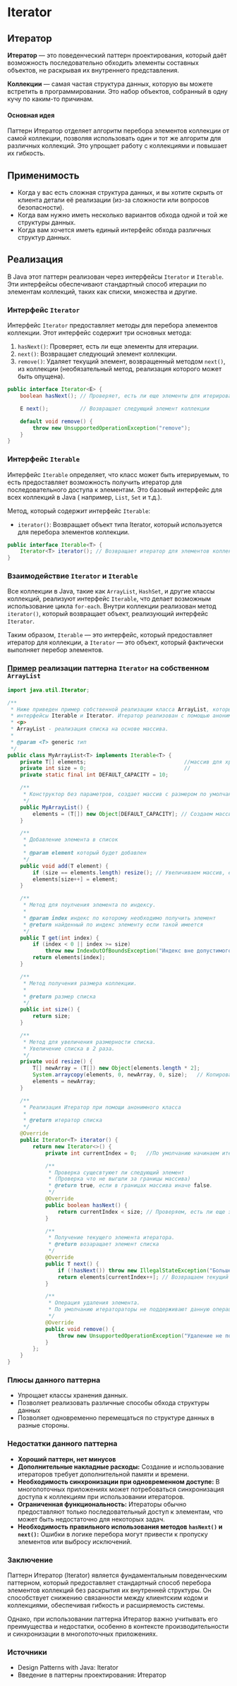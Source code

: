 # Iterator

## Итератор

**Итератор** — это поведенческий паттерн проектирования, который даёт возможность последовательно обходить элементы
составных объектов, не раскрывая их внутреннего представления.

**Коллекции** — самая частая структура данных, которую вы можете встретить в программировании. Это набор объектов,
собранный в одну кучу по каким-то причинам.

#### Основная идея

Паттерн Итератор отделяет алгоритм перебора элементов коллекции от самой коллекции, позволяя использовать один и тот же
алгоритм для различных коллекций. Это упрощает работу с коллекциями и повышает их гибкость.

## Применимость

- Когда у вас есть сложная структура данных, и вы хотите скрыть от клиента детали её реализации (из-за сложности или
  вопросов безопасности).
- Когда вам нужно иметь несколько вариантов обхода одной и той же структуры данных.
- Когда вам хочется иметь единый интерфейс обхода различных структур данных.

## Реализация

В Java этот паттерн реализован через интерфейсы ```Iterator``` и ```Iterable```. Эти интерфейсы обеспечивают стандартный
способ итерации по элементам коллекций, таких как списки, множества и другие.

### Интерфейс ```Iterator```

Интерфейс ```Iterator``` предоставляет методы для перебора элементов коллекции. Этот интерфейс содержит три основных
метода:

1. ```hasNext()```: Проверяет, есть ли еще элементы для итерации.
2. ```next()```: Возвращает следующий элемент коллекции.
3. ```remove()```: Удаляет текущий элемент, возвращенный методом ```next()```, из коллекции (необязательный метод,
   реализация которого может быть опущена).

```java
public interface Iterator<E> {
    boolean hasNext(); // Проверяет, есть ли еще элементы для итерирования

    E next();          // Возвращает следующий элемент коллекции

    default void remove() {
        throw new UnsupportedOperationException("remove");
    }
}
```

### Интерфейс ```Iterable```

Интерфейс ```Iterable``` определяет, что класс может быть итерируемым, то есть предоставляет возможность получить
итератор для последовательного доступа к элементам. Это базовый интерфейс для всех коллекций в Java (
например, ```List```, ```Set``` и т.д.).

Метод, который содержит интерфейс ```Iterable```:

- ```iterator()```: Возвращает объект типа Iterator, который используется для перебора элементов коллекции.

```java
public interface Iterable<T> {
    Iterator<T> iterator(); // Возвращает итератор для элементов коллекции
}
```

### Взаимодействие ```Iterator``` и ```Iterable```

Все коллекции в Java, такие как ```ArrayList```, ```HashSet```, и другие классы коллекций, реализуют
интерфейс ```Iterable```, что делает возможным использование цикла ```for-each```. Внутри коллекции реализован
метод ```iterator()```, который возвращает объект, реализующий интерфейс ```Iterator```.

Таким образом, ```Iterable``` — это интерфейс, который предоставляет итератор для коллекции, а ```Iterator``` — это
объект, который фактически выполняет перебор элементов.

### [Пример](code%2FMyArrayList.java) реализации паттерна ```Iterator``` на собственном ```ArrayList```

```java
import java.util.Iterator;

/**
 * Ниже приведен пример собственной реализации класса ArrayList, который поддерживает паттерн Итератор, используя
 * интерфейсы Iterable и Iterator. Итератор реализован с помощью анонимного класса в методе iterator().
 * <p>
 * ArrayList - реализация списка на основе массива.
 *
 * @param <T> generic тип
 */
public class MyArrayList<T> implements Iterable<T> {
    private T[] elements;                               //массив для хранения элементов
    private int size = 0;                               //
    private static final int DEFAULT_CAPACITY = 10;

    /**
     * Конструктор без параметров, создает массив с размером по умолчанию.
     */
    public MyArrayList() {
        elements = (T[]) new Object[DEFAULT_CAPACITY]; // Создаем массив с размером по умолчанию
    }

    /**
     * Добавление элемента в список
     *
     * @param element который будет добавлен
     */
    public void add(T element) {
        if (size == elements.length) resize(); // Увеличиваем массив, если места недостаточно
        elements[size++] = element;
    }

    /**
     * Метод для поулчения элемента по индексу.
     *
     * @param index индекс по которому необходимо получить элемент
     * @return найденный по индекс элементу если такой имеется
     */
    public T get(int index) {
        if (index < 0 || index >= size)
            throw new IndexOutOfBoundsException("Индекс вне допустимого диапазона: " + index);
        return elements[index];
    }

    /**
     * Метод получения размера коллекции.
     *
     * @return размер списка
     */
    public int size() {
        return size;
    }

    /**
     * Метод для увеличения размерности списка.
     * Увеличение списка в 2 раза.
     */
    private void resize() {
        T[] newArray = (T[]) new Object[elements.length * 2];              // Увеличиваем размер массива вдвое
        System.arraycopy(elements, 0, newArray, 0, size);   // Копирование элементов в массив большего размера
        elements = newArray;
    }

    /**
     * Реализация Итератор при помощи анонимного класса
     *
     * @return итератор списка
     */
    @Override
    public Iterator<T> iterator() {
        return new Iterator<>() {
            private int currentIndex = 0;   //По умолчанию начинаем итерацию с нулевого элемента

            /**
             * Проверка сущесвтуюет ли следующий элемент
             * (Проверка что не выгшли за границы массива)
             * @return true, если в границах массива иначе false.
             */
            @Override
            public boolean hasNext() {
                return currentIndex < size; // Проверяем, есть ли еще элементы для итерации
            }

            /**
             * Получение текущего элемента итератора.
             * @return возаращает элемент списка
             */
            @Override
            public T next() {
                if (!hasNext()) throw new IllegalStateException("Больше нет элементов");
                return elements[currentIndex++]; // Возвращаем текущий элемент и увеличиваем индекс
            }

            /**
             * Операция удаления элемента.
             * По умолчанию итератораторы не поддерживают данную операцию.
             */
            @Override
            public void remove() {
                throw new UnsupportedOperationException("Удаление не поддерживается");
            }
        };
    }
}
```

### Плюсы данного паттерна

- Упрощает классы хранения данных.
- Позволяет реализовать различные способы обхода структуры данных
- Позволяет одновременно перемещаться по структуре данных в разные стороны.

### Недостатки данного паттерна

- **Хороший паттерн, нет минусов**
- **Дополнительные накладные расходы:** Создание и использование итераторов требует дополнительной памяти и времени.
- **Необходимость синхронизации при одновременном доступе:** В многопоточных приложениях может потребоваться
  синхронизация доступа к коллекциям при использовании итераторов.
- **Ограниченная функциональность:** Итераторы обычно предоставляют только последовательный доступ к элементам, что
  может быть недостаточно для некоторых задач.
- **Необходимость правильного использования методов ```hasNext()``` и ```next()```:** Ошибки в логике перебора могут
  привести к пропуску элементов или выбросу исключений.

### Заключение

Паттерн Итератор (Iterator) является фундаментальным поведенческим паттерном, который предоставляет стандартный способ
перебора элементов коллекций без раскрытия их внутренней структуры. Он способствует снижению связанности между
клиентским кодом и коллекциями, обеспечивая гибкость и расширяемость системы.

Однако, при использовании паттерна Итератор важно учитывать его преимущества и недостатки, особенно в контексте
производительности и синхронизации в многопоточных приложениях.

### Источники

- Design Patterns with Java: Iterator
- Введение в паттерны проектирования: Итератор